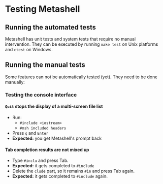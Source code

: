 # Testing Metashell

## Running the automated tests

Metashell has unit tests and system tests that require no manual intervention.
They can be executed by running `make test` on Unix platforms and `ctest` on
Windows.

## Running the manual tests

Some features can not be automatically tested (yet). They need to be done
manually:

### Testing the console interface

#### `Quit` stops the display of a multi-screen file list

* Run:
    * `#include <iostream>`
    * `#msh included headers`
* Press `q` and `Enter`
* **Expected:** you get Metashell's prompt back

#### Tab completion results are not mixed up

* Type `#inclu` and press Tab.
* **Expected:** it gets completed to `#include`
* Delete the `clude` part, so it remains `#in` and press Tab again.
* **Expected:** it gets completed to `#include` again.

<p>&nbsp;</p>


